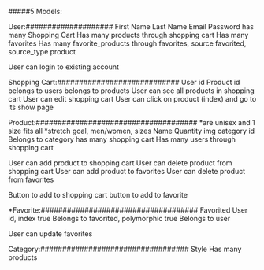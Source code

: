#####5 Models:

User:####################
First Name
Last Name
Email
Password
has many Shopping Cart
Has many products through shopping cart
Has many favorites
Has many favorite_products through favorites, source favorited, source_type product
<!-- User can create an account -->
User can login to existing account
<!-- User can update account -->


Shopping Cart:############################
User id
Product id
belongs to users
belongs to products 
User can see all products in shopping cart
User can edit shopping cart
User can click on product (index) and go to its show page


Product:#####################################
*are unisex and 1 size fits all 
*stretch goal, men/women, sizes
Name
Quantity
img
category id
Belongs to category
has many shopping cart
Has many users through shopping cart
<!-- User can see all products -->
<!-- User can click on individual product -->
User can add product to shopping cart
User can delete product from shopping cart
User can add product to favorites
User can delete product from favorites
<!-- User can see products by style/category -->
Button to add to shopping cart
button to add to favorite

*Favorite:####################################
Favorited
User id, index true
Belongs to favorited, polymorphic true
Belongs to user
<!-- User can see all favorites -->
User can update favorites


Category:##################################
Style
Has many products
